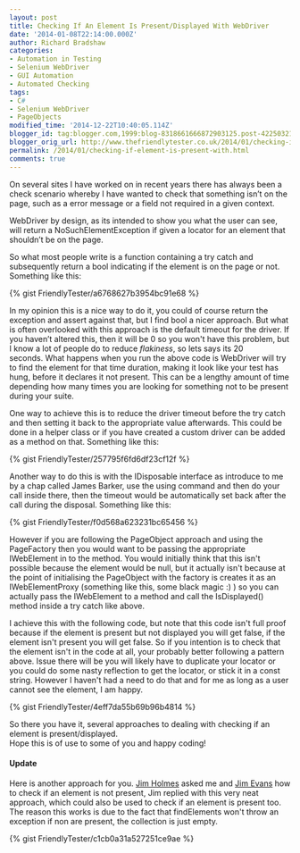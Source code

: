 ```yaml
---
layout: post
title: Checking If An Element Is Present/Displayed With WebDriver
date: '2014-01-08T22:14:00.000Z'
author: Richard Bradshaw
categories:
- Automation in Testing
- Selenium WebDriver
- GUI Automation
- Automated Checking
tags:
- C#
- Selenium WebDriver
- PageObjects
modified_time: '2014-12-22T10:40:05.114Z'
blogger_id: tag:blogger.com,1999:blog-8318661666872903125.post-4225032110615144844
blogger_orig_url: http://www.thefriendlytester.co.uk/2014/01/checking-if-element-is-present-with.html
permalink: /2014/01/checking-if-element-is-present-with.html
comments: true
---
```


On several sites I have worked on in recent years there has always been a check scenario whereby I have wanted to check that something isn’t on the page, such as a error message or a field not required in a given context.  

WebDriver by design, as its intended to show you what the user can see, will return a NoSuchElementException if given a locator for an element that shouldn’t be on the page.  

So what most people write is a function containing a try catch and subsequently return a bool indicating if the element is on the page or not. Something like this:

<div class="centerplugin">
{% gist FriendlyTester/a6768627b3954bc91e68 %}
</div> 

In my opinion this is a nice way to do it, you could of course return the exception and assert against that, but I find bool a nicer approach. But what is often overlooked with this approach is the default timeout for the driver. If you haven’t altered this, then it will be 0 so you won't have this problem, but I know a lot of people do to reduce _flakiness_, so lets says its 20 seconds. What happens when you run the above code is WebDriver will try to find the element for that time duration, making it look like your test has hung, before it declares it not present. This can be a lengthy amount of time depending how many times you are looking for something not to be present during your suite.  

One way to achieve this is to reduce the driver timeout before the try catch and then setting it back to the appropriate value afterwards. This could be done in a helper class or if you have created a custom driver can be added as a method on that. Something like this:

<div class="centerplugin">
{% gist FriendlyTester/257795f6fd6df23cf12f %}
</div>   

Another way to do this is with the IDisposable interface as introduce to me by a chap called James Barker, use the using command and then do your call inside there, then the timeout would be automatically set back after the call during the disposal. Something like this:  

<div class="centerplugin">
{% gist FriendlyTester/f0d568a623231bc65456 %}
</div>

However if you are following the PageObject approach and using the PageFactory then you would want to be passing the appropriate IWebElement in to the method. You would initially think that this isn't possible because the element would be null, but it actually isn't because at the point of initialising the PageObject with the factory is creates it as an IWebElementProxy (something like this, some black magic :) ) so you can actually pass the IWebElement to a method and call the IsDisplayed() method inside a try catch like above.  

I achieve this with the following code, but note that this code isn't full proof because if the element is present but not displayed you will get false, if the element isn't present you will get false. So if you intention is to check that the element isn't in the code at all, your probably better following a pattern above. Issue there will be you will likely have to duplicate your locator or you could do some nasty reflection to get the locator, or stick it in a const string. However I haven't had a need to do that and for me as long as a user cannot see the element, I am happy.  

<div class="centerplugin">
{% gist FriendlyTester/4eff7da55b69b96b4814 %}
</div>

So there you have it, several approaches to dealing with checking if an element is present/displayed.  
Hope this is of use to some of you and happy coding!  

#### Update
Here is another approach for you. [Jim Holmes](https://twitter.com/aJimHolmes) asked me and [Jim Evans](https://twitter.com/jimevansmusic) how to check if an element is not present, Jim replied with this very neat approach, which could also be used to check if an element is present too. The reason this works is due to the fact that findElements won't throw an exception if non are present, the collection is just empty.

<div class="centerplugin">
{% gist FriendlyTester/c1cb0a31a527251ce9ae %}
</div>